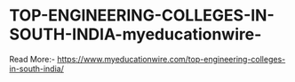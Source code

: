 # TOP-ENGINEERING-COLLEGES-IN-SOUTH-INDIA-myeducationwire-
Read More:- https://www.myeducationwire.com/top-engineering-colleges-in-south-india/
